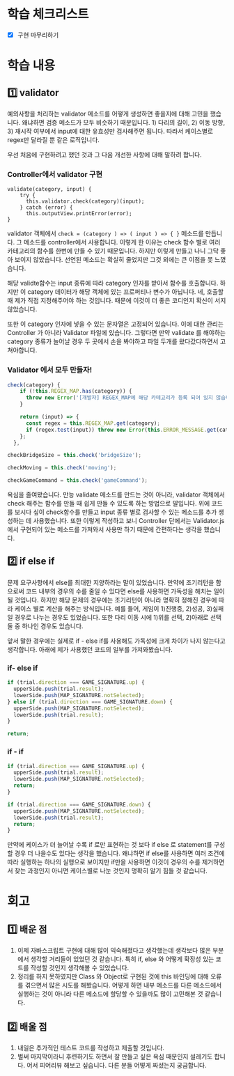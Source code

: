 # 학습 체크리스트

- [x] 구현 마무리하기

# 학습 내용

## 1️⃣ validator

예외사항을 처리하는 validator 메소드를 어떻게 생성하면 좋을지에 대해 고민을 했습니다. 왜냐하면 검증 메소드가 모두 비슷하기 때문입니다. 1) 다리의 길이, 2) 이동 방향, 3) 재시작 여부에서 input에 대한 유효성만 검사해주면 됩니다. 따라서 케이스별로 regex만 달라질 뿐 같은 로직입니다.

우선 처음에 구현하려고 했던 것과 그 다음 개선한 사항에 대해 말하려 합니다.

### Controller에서 validator 구현

```
validate(category, input) {
    try {
      this.validator.check(category)(input);
    } catch (error) {
      this.outputView.printError(error);
}
```

validator 객체에서 `check = (category ) => ( input ) => { }` 메소드를 만듭니다. 그 메소드를 controller에서 사용합니다. 이렇게 한 이유는 check 함수 별로 여러 카테고리의 함수를 한번에 만들 수 있기 때문입니다. 하지만 이렇게 만들고 나니 그닥 좋아 보이지 않았습니다. 선언된 메소드는 확실히 줄었지만 그것 외에는 큰 이점을 못 느꼈습니다.

해당 validte함수는 input 종류에 따라 category 인자를 받아서 함수를 호출합니다. 하지만 이 category 데이터가 해당 객체에 있는 프로퍼티나 변수가 아닙니다. 네, 호출할 때 제가 직접 지정해주어야 하는 것입니다. 때문에 이것이 더 좋은 코디인지 확신이 서지 않았습니다.

또한 이 category 인자에 넣을 수 있는 문자열은 고정되어 있습니다. 이에 대한 관리는 Controller 가 아니라 Validator 파일에 있습니다. 그렇다면 만약 validate 를 해야하는 category 종류가 늘어날 경우 두 곳에서 손을 봐야하고 파일 두개를 왔다갔다하면서 고쳐야합니다.

### Validator 에서 모두 만들자!

```jsx
check(category) {
    if (!this.REGEX_MAP.has(category)) {
      throw new Error('[개발자] REGEX_MAP에 해당 카테고리가 등록 되어 있지 않습니다.');
    }

    return (input) => {
      const regex = this.REGEX_MAP.get(category);
      if (regex.test(input)) throw new Error(this.ERROR_MESSAGE.get(category));
    };
  },

checkBridgeSize = this.check('bridgeSize');

checkMoving = this.check('moving');

checkGameCommand = this.check('gameCommand');
```

욕심을 줄여봤습니다. 만능 validate 메소드를 만드는 것이 아니라, validator 객체에서 check 해주는 함수를 만들 때 쉽게 만들 수 있도록 하는 방법으로 말입니다. 위에 코드를 보시다 싶이 check함수를 만들고 input 종류 별로 검사할 수 있는 메소드를 추가 생성하는 데 사용했습니다. 또한 이렇게 작성하고 보니 Controller 단에서는 Validator.js에서 구현되어 있는 메소드를 가져와서 사용만 하기 때문에 간편하다는 생각을 했습니다.

## 2️⃣ if else if

문제 요구사항에서 else를 최대한 지양하라는 말이 있었습니다. 만약에 조기리턴을 함으로써 코드 내부의 경우의 수를 줄일 수 있다면 else를 사용하면 가독성을 해치는 일이 될 것입니다. 하지만 해당 문제의 경우에는 조기리턴이 아니라 명확히 정해진 경우에 따라 케이스 별로 계산을 해주는 방식입니다. 예를 들어, 게임이 1)진행중, 2)성공, 3)실패일 경우로 나누는 경우도 있었습니다. 또한 다리 이동 시에 1)위를 선택, 2)아래로 선택 둘 중 하나인 경우도 있습니다.

앞서 말한 경우에는 실제로 if - else if를 사용해도 가독성에 크게 차이가 나지 않는다고 생각합니다. 아래에 제가 사용했던 코드의 일부를 가져와봤습니다.

### if- else if

```jsx
if (trial.direction === GAME_SIGNATURE.up) {
  upperSide.push(trial.result);
  lowerSide.push(MAP_SIGNATURE.notSelected);
} else if (trial.direction === GAME_SIGNATURE.down) {
  upperSide.push(MAP_SIGNATURE.notSelected);
  lowerSide.push(trial.result);
}

return;
```

### if - if

```jsx
if (trial.direction === GAME_SIGNATURE.up) {
  upperSide.push(trial.result);
  lowerSide.push(MAP_SIGNATURE.notSelected);
  return;
}

if (trial.direction === GAME_SIGNATURE.down) {
  upperSide.push(MAP_SIGNATURE.notSelected);
  lowerSide.push(trial.result);
  return;
}
```

만약에 케이스가 더 늘어날 수록 if 로만 표현하는 것 보다 if else 로 statement를 구성할 경우 더 나을수도 있다는 생각을 했습니다. 왜냐하면 if else를 사용하면 여러 조건에 따라 실행하는 하나의 실행으로 보이지만 if만을 사용하면 이것이 경우의 수를 제거하면서 찾는 과정인지 아니면 케이스별로 나눈 것인지 명확히 알기 힘들 것 같습니다.

# 회고

## 1️⃣ 배운 점

1. 이제 자바스크립트 구현에 대해 많이 익숙해졌다고 생각했는데 생각보다 많은 부분에서 생각할 거리들이 있었던 것 같습니다. 특히 if, else 와 어떻게 확장성 있는 코드를 작성할 것인지 생각해볼 수 있었습니다.
2. 정리를 하지 못하였지만 Class 와 Object로 구현된 것에 this 바인딩에 대해 오류를 겪으면서 많은 시도를 해봤습니다. 어떻게 하면 내부 메소드를 다른 메소드에서 실행하는 것이 아니라 다른 메소드에 할당할 수 있을까도 많이 고민해본 것 같습니다.

## 2️⃣ 배울 점

1. 내일은 추가적인 테스트 코드를 작성하고 제출할 것입니다.
2. 벌써 마지막이라니 후련하기도 하면서 잘 만들고 싶은 욕심 때문인지 설레기도 합니다. 어서 피어리뷰 해보고 싶습니다. 다른 분들 어떻게 짜셨는지 궁금합니다.

